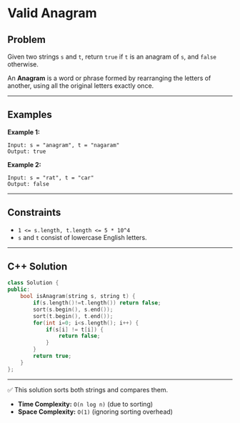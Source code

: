 # Valid Anagram

## Problem
Given two strings `s` and `t`, return `true` if `t` is an anagram of `s`, and `false` otherwise.

An **Anagram** is a word or phrase formed by rearranging the letters of another, using all the original letters exactly once.

---

## Examples

**Example 1:**
```
Input: s = "anagram", t = "nagaram"
Output: true
```

**Example 2:**
```
Input: s = "rat", t = "car"
Output: false
```

---

## Constraints
- `1 <= s.length, t.length <= 5 * 10^4`
- `s` and `t` consist of lowercase English letters.

---

## C++ Solution
```cpp
class Solution {
public:
    bool isAnagram(string s, string t) {
        if(s.length()!=t.length()) return false;
        sort(s.begin(), s.end());
        sort(t.begin(), t.end());
        for(int i=0; i<s.length(); i++) {
            if(s[i] != t[i]) {
                return false;
            }
        }
        return true;
    }
};
```

---

✅ This solution sorts both strings and compares them.  
- **Time Complexity:** `O(n log n)` (due to sorting)  
- **Space Complexity:** `O(1)` (ignoring sorting overhead)  
